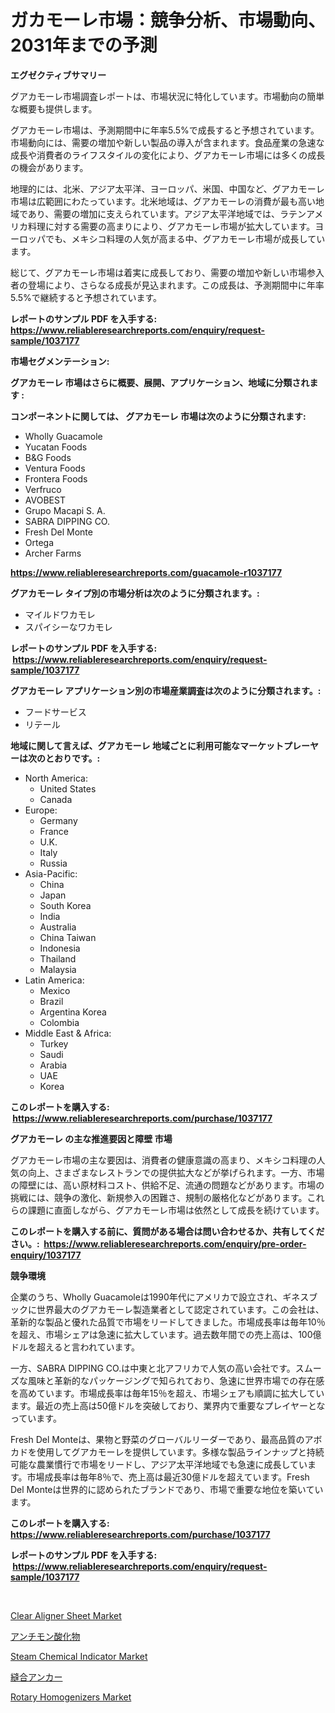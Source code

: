 <p><h1>ガカモーレ市場：競争分析、市場動向、2031年までの予測</h1></p><p><strong>エグゼクティブサマリー</strong></p>
<p><p>グアカモーレ市場調査レポートは、市場状況に特化しています。市場動向の簡単な概要も提供します。</p><p>グアカモーレ市場は、予測期間中に年率5.5%で成長すると予想されています。市場動向には、需要の増加や新しい製品の導入が含まれます。食品産業の急速な成長や消費者のライフスタイルの変化により、グアカモーレ市場には多くの成長の機会があります。</p><p>地理的には、北米、アジア太平洋、ヨーロッパ、米国、中国など、グアカモーレ市場は広範囲にわたっています。北米地域は、グアカモーレの消費が最も高い地域であり、需要の増加に支えられています。アジア太平洋地域では、ラテンアメリカ料理に対する需要の高まりにより、グアカモーレ市場が拡大しています。ヨーロッパでも、メキシコ料理の人気が高まる中、グアカモーレ市場が成長しています。</p><p>総じて、グアカモーレ市場は着実に成長しており、需要の増加や新しい市場参入者の登場により、さらなる成長が見込まれます。この成長は、予測期間中に年率5.5%で継続すると予想されています。</p></p>
<p><strong>レポートのサンプル PDF を入手する: <a href="https://www.reliableresearchreports.com/enquiry/request-sample/1037177">https://www.reliableresearchreports.com/enquiry/request-sample/1037177</a></strong></p>
<p><strong>市場セグメンテーション:</strong></p>
<p><strong> グアカモーレ 市場はさらに概要、展開、アプリケーション、地域に分類されます :</strong></p>
<p><strong>コンポーネントに関しては、 グアカモーレ 市場は次のように分類されます: &nbsp;</strong></p>
<p><ul><li>Wholly Guacamole</li><li>Yucatan Foods</li><li>B&G Foods</li><li>Ventura Foods</li><li>Frontera Foods</li><li>Verfruco</li><li>AVOBEST</li><li>Grupo Macapi S. A.</li><li>SABRA DIPPING CO.</li><li>Fresh Del Monte</li><li>Ortega</li><li>Archer Farms</li></ul></p>
<p><strong><a href="https://www.reliableresearchreports.com/guacamole-r1037177">https://www.reliableresearchreports.com/guacamole-r1037177</a></strong></p>
<p><strong> グアカモーレ タイプ別の市場分析は次のように分類されます。:</strong></p>
<p><ul><li>マイルドワカモレ</li><li>スパイシーなワカモレ</li></ul></p>
<p><strong>レポートのサンプル PDF を入手する: &nbsp;<a href="https://www.reliableresearchreports.com/enquiry/request-sample/1037177">https://www.reliableresearchreports.com/enquiry/request-sample/1037177</a></strong></p>
<p><strong> グアカモーレ アプリケーション別の市場産業調査は次のように分類されます。:</strong></p>
<p><ul><li>フードサービス</li><li>リテール</li></ul></p>
<p><strong>地域に関して言えば、グアカモーレ 地域ごとに利用可能なマーケットプレーヤーは次のとおりです。:</strong></p>
<p><ul>
    <li>
        North America:
        <ul>
            <li>United States</li>
            <li>Canada</li>
        </ul>
    </li>
    <li>
        Europe:
        <ul>
            <li>Germany</li>
            <li>France</li>
            <li>U.K.</li>
            <li>Italy</li>
            <li>Russia</li>
        </ul>
    </li>
    <li>
        Asia-Pacific:
        <ul>
            <li>China</li>
            <li>Japan</li>
            <li>South Korea</li>
            <li>India</li>
            <li>Australia</li>
            <li>China Taiwan</li>
            <li>Indonesia</li>
            <li>Thailand</li>
            <li>Malaysia</li>
        </ul>
    </li>
    <li>
        Latin America:
        <ul>
            <li>Mexico</li>
            <li>Brazil</li>
            <li>Argentina Korea</li>
            <li>Colombia</li>
        </ul>
    </li>
    <li>
        Middle East & Africa:
        <ul>
            <li>Turkey</li>
            <li>Saudi</li>
            <li>Arabia</li>
            <li>UAE</li>
            <li>Korea</li>
        </ul>
    </li>
    </ul></p>
<p><strong>このレポートを購入する: &nbsp;<a href="https://www.reliableresearchreports.com/purchase/1037177">https://www.reliableresearchreports.com/purchase/1037177</a></strong></p>
<p><strong>グアカモーレ の主な推進要因と障壁 市場</strong></p>
<p><p>グアカモーレ市場の主な要因は、消費者の健康意識の高まり、メキシコ料理の人気の向上、さまざまなレストランでの提供拡大などが挙げられます。一方、市場の障壁には、高い原材料コスト、供給不足、流通の問題などがあります。市場の挑戦には、競争の激化、新規参入の困難さ、規制の厳格化などがあります。これらの課題に直面しながら、グアカモーレ市場は依然として成長を続けています。</p></p>
<p><strong>このレポートを購入する前に、質問がある場合は問い合わせるか、共有してください。:&nbsp; <a href="https://www.reliableresearchreports.com/enquiry/pre-order-enquiry/1037177">https://www.reliableresearchreports.com/enquiry/pre-order-enquiry/1037177</a></strong></p>
<p><strong>競争環境</strong></p>
<p><p>企業のうち、Wholly Guacamoleは1990年代にアメリカで設立され、ギネスブックに世界最大のグアカモーレ製造業者として認定されています。この会社は、革新的な製品と優れた品質で市場をリードしてきました。市場成長率は毎年10％を超え、市場シェアは急速に拡大しています。過去数年間での売上高は、100億ドルを超えると言われています。</p><p>一方、SABRA DIPPING CO.は中東と北アフリカで人気の高い会社です。スムーズな風味と革新的なパッケージングで知られており、急速に世界市場での存在感を高めています。市場成長率は毎年15％を超え、市場シェアも順調に拡大しています。最近の売上高は50億ドルを突破しており、業界内で重要なプレイヤーとなっています。</p><p>Fresh Del Monteは、果物と野菜のグローバルリーダーであり、最高品質のアボカドを使用してグアカモーレを提供しています。多様な製品ラインナップと持続可能な農業慣行で市場をリードし、アジア太平洋地域でも急速に成長しています。市場成長率は毎年8％で、売上高は最近30億ドルを超えています。Fresh Del Monteは世界的に認められたブランドであり、市場で重要な地位を築いています。</p></p>
<p><strong>このレポートを購入する: &nbsp; <a href="https://www.reliableresearchreports.com/purchase/1037177">https://www.reliableresearchreports.com/purchase/1037177</a></strong></p>
<p><strong>レポートのサンプル PDF を入手する: &nbsp;<a href="https://www.reliableresearchreports.com/enquiry/request-sample/1037177">https://www.reliableresearchreports.com/enquiry/request-sample/1037177</a></strong><strong></strong></p>
<p>&nbsp;</p>
<p><p><a href="https://www.linkedin.com/pulse/clear-aligner-sheet-market-provides-comprehensive-analysis-including-lsdwe?trackingId=aW47R9sO15XU6MZ5crA%2FFQ%3D%3D">Clear Aligner Sheet Market</a></p><p><a href="https://github.com/laurenreichert/Market-Research-Report-List-1/blob/main/811674622922.md">アンチモン酸化物</a></p><p><a href="https://github.com/mbisetmhermsr/Market-Research-Report-List-2/blob/main/steam-chemical-indicator-market.md">Steam Chemical Indicator Market</a></p><p><a href="https://github.com/RodHoppe07/Market-Research-Report-List-1/blob/main/919748822923.md">縫合アンカー</a></p><p><a href="https://www.linkedin.com/pulse/rotary-homogenizers-market-comprehensive-report-its-share-amp-2gsje?trackingId=B5enNsWj4pdIJHMC9AxrAg%3D%3D">Rotary Homogenizers Market</a></p></p>
